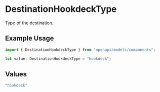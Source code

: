 # DestinationHookdeckType

Type of the destination.

## Example Usage

```typescript
import { DestinationHookdeckType } from "openapi/models/components";

let value: DestinationHookdeckType = "hookdeck";
```

## Values

```typescript
"hookdeck"
```